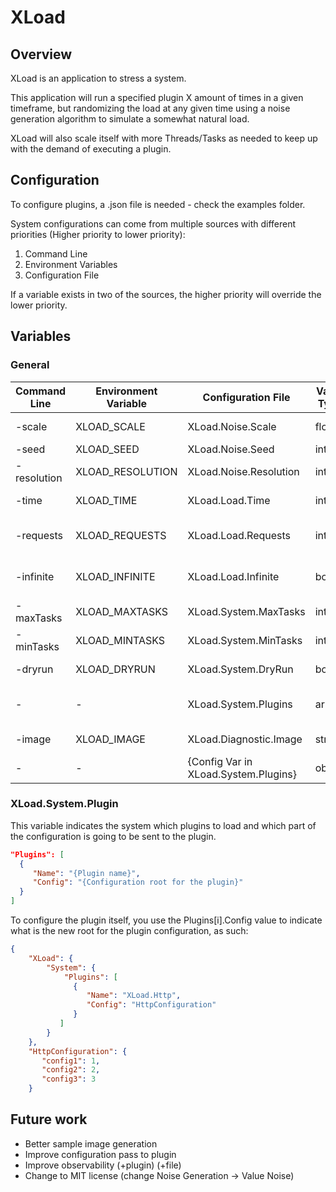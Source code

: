 # XLoad

## Overview

XLoad is an application to stress a system. 

This application will run a specified plugin X amount of times in a given timeframe, but randomizing the load at any given time using a noise generation algorithm to simulate a somewhat natural load. 

XLoad will also scale itself with more Threads/Tasks as needed to keep up with the demand of executing a plugin.

## Configuration

To configure plugins, a .json file is needed - check the examples folder.

System configurations can come from multiple sources with different priorities (Higher priority to lower priority):
    
1. Command Line
2. Environment Variables
3. Configuration File

If a variable exists in two of the sources, the higher priority will override the lower priority.

## Variables

### General

| Command Line | Environment Variable | Configuration File                     | Value Type | Description                                                                   |
|--------------|----------------------|----------------------------------------|------------|-------------------------------------------------------------------------------|
| -scale       | XLOAD_SCALE          | XLoad.Noise.Scale                      | float      | Scale for the Simplex Noise generation                                        |
| -seed        | XLOAD_SEED           | XLoad.Noise.Seed                       | int        | Seed for the noise generation                                                 |
| -resolution  | XLOAD_RESOLUTION     | XLoad.Noise.Resolution                 | int        | Frequency (in seconds) for which a new point is generated                     |
| -time        | XLOAD_TIME           | XLoad.Load.Time                        | int        | Amount of seconds for the system to run                                       |
| -requests    | XLOAD_REQUESTS       | XLoad.Load.Requests                    | int        | Number of requests to be performed in -time/XLOAD_TIME/XLoad.Load.Time        |
| -infinite    | XLOAD_INFINITE       | XLoad.Load.Infinite                    | bool       | If this argument is used, the system will continue to operate after the -time |
| -maxTasks    | XLOAD_MAXTASKS       | XLoad.System.MaxTasks                  | int        | Maximum amount of TPL tasks the system will generate                          |
| -minTasks    | XLOAD_MINTASKS       | XLoad.System.MinTasks                  | int        | Minimum amount of TPL tasks the system will generate                          |
| -dryrun      | XLOAD_DRYRUN         | XLoad.System.DryRun                    | bool       | If true, do not automatically start the load system                           |
| -            | -                    | XLoad.System.Plugins                   | array      | Array of objects describing the plugins to be loaded and their configurations |
| -image       | XLOAD_IMAGE          | XLoad.Diagnostic.Image                 | string     | Path for the creation of a bmp file with the generated graph                  |
| -            | -                    | {Config Var in XLoad.System.Plugins} | object     | The configurations to be passed to the plugin                                 |

### XLoad.System.Plugin

This variable indicates the system which plugins to load and which part of the configuration is going to be sent to the plugin.

```json
"Plugins": [
  {
     "Name": "{Plugin name}",
     "Config": "{Configuration root for the plugin}"
  }
]
```

To configure the plugin itself, you use the Plugins[i].Config value to indicate what is the new root for the plugin configuration, as such:

```json
{
    "XLoad": {
        "System": {
            "Plugins": [
              {
                 "Name": "XLoad.Http",
                 "Config": "HttpConfiguration"
              } 
           ]
        }
    },
    "HttpConfiguration": {
       "config1": 1,
       "config2": 2,
       "config3": 3
    }
```


## Future work
- Better sample image generation
- Improve configuration pass to plugin
- Improve observability (+plugin) (+file)
- Change to MIT license (change Noise Generation -> Value Noise)

